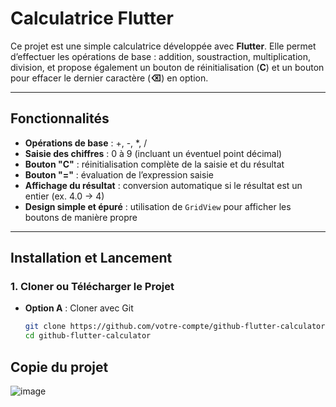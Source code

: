 # **Calculatrice Flutter**

Ce projet est une simple calculatrice développée avec **Flutter**. Elle permet d’effectuer les opérations de base : addition, soustraction, multiplication, division, et propose également un bouton de réinitialisation (**C**) et un bouton pour effacer le dernier caractère (**⌫**) en option.

---

## **Fonctionnalités**
- **Opérations de base** : +, -, *, /
- **Saisie des chiffres** : 0 à 9 (incluant un éventuel point décimal)
- **Bouton "C"** : réinitialisation complète de la saisie et du résultat
- **Bouton "="** : évaluation de l’expression saisie
- **Affichage du résultat** : conversion automatique si le résultat est un entier (ex. 4.0 → 4)
- **Design simple et épuré** : utilisation de `GridView` pour afficher les boutons de manière propre

---

## **Installation et Lancement**

### **1. Cloner ou Télécharger le Projet**
- **Option A** : Cloner avec Git
  ```bash
  git clone https://github.com/votre-compte/github-flutter-calculator.git
  cd github-flutter-calculator

## **Copie du projet**

![image](https://github.com/user-attachments/assets/dde2de31-e7a6-4be4-a9e2-51efb66d6736)
